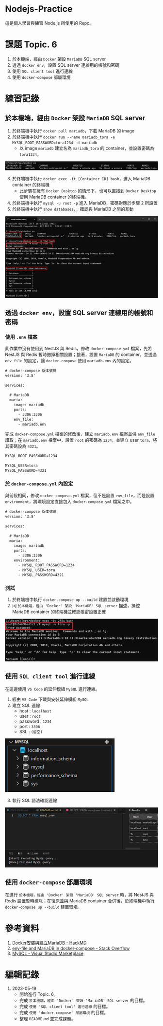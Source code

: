 # Nodejs-Practice
這是個人學習與練習 Node.js 所使用的 Repo。

# 課題 Topic. 6
1. 於本機端，經由 `Docker` 架設 `MariaDB` SQL server
2. 透過 `docker env`，設置 SQL server 連線用的帳號和密碼
3. 使用 `SQL client tool` 進行連線
4. 使用 `docker-compose` 部屬環境

# 練習記錄
## 於本機端，經由 `Docker` 架設 `MariaDB` SQL server
1. 於終端機中執行 `docker pull mariadb`，下載 MariaDB 的 image
2. 於終端機中執行 `docker run --name mariadb_tora -e MYSQL_ROOT_PASSWORD=tora1234 -d mariadb`
    - 以 image `mariadb` 建立名為 `mariadb_tora` 的 container，並設置密碼為 `tora1234`。

![MariaDB container 已經啟動](Image/01.png)

3. 於終端機中執行 `docker exec -it [Container ID] bash`，進入 MariaDB container 的終端機
    - 此步驟在擁有 `Docker Desktop` 的情形下，也可以直接到 `Docker Desktop` 使用  MariaDB container 的終端機。
4. 於終端機中執行 `mysql -u root -p` 進入 MariaDB，密碼對應於步驟 2 所設置
5. 於終端機中執行 `show databases;`，確認與 MariaDB 之間的互動

![確認 MariaDB container 狀況](Image/02.png)

## 透過 `docker env`，設置 SQL server 連線用的帳號和密碼
### 使用 `.env` 檔案
此作業中沒有使用到 NestJS 與 Redis，修改 `docker-compose.yml` 檔案，先將 NestJS 與 Redis 暫時撤掉相關設置；接著，設置 `MariaDB` 的 container，並透過 `env_file` 的設定，讓 `docker-compose` 使用 `mariadb.env` 內的設定。
```
# docker-compose 版本號碼
version: '3.8'

services:

  # MariaDB
  maria:
    image: mariadb
    ports:
      - 3306:3306
    env_file:
      - mariadb.env
```
完成 `docker-compose.yml` 檔案的修改後，建立 `mariadb.env` 檔案並供 `env_file` 讀取；在 `mariadb.env` 檔案中，設置 `root` 的密碼為 `1234`，並建立 user `tora`，將其密碼設為 `4321`。
```
MYSQL_ROOT_PASSWORD=1234

MYSQL_USER=tora
MYSQL_PASSWORD=4321
```

### 於 `docker-compose.yml` 內設定
與前段相同，修改 `docker-compose.yml` 檔案，但不是設置 `env_file`，而是設置 `environment`，將環境設定直接包入 `docker-compose.yml` 檔案之中。
```
# docker-compose 版本號碼
version: '3.8'

services:

  # MariaDB
  maria:
    image: mariadb
    ports:
      - 3306:3306
    environment:
      - MYSQL_ROOT_PASSWORD=1234
      - MYSQL_USER=tora
      - MYSQL_PASSWORD=4321
```

### 測試
1. 於終端機中執行 `docker-compose up --build` 建置並啟動環境
2. 同 `於本機端，經由 'Docker' 架設 'MariaDB' SQL server` 描述，操控 MariaDB container 的終端機並確認帳密設置正確

![透過設置的帳號與密碼登入](Image/03.png)

## 使用 `SQL client tool` 進行連線
在這邊使用 `VS Code` 的延伸模組 `MySQL` 進行連線。
1. 經由 `VS Code` 下載與安裝延伸模組 `MySQL`
2. 建立 SQL 連線
    - host : `localhost`
    - user : `root`
    - password : `1234`
    - port : `3306`
    - SSL : `(留空)`

![連線並取得資料](Image/04.png)

3. 執行 SQL 語法確認連線

![確認可以使用 SQL 語法](Image/05.png)

## 使用 `docker-compose` 部屬環境
在進行 `於本機端，經由 'Docker' 架設 'MariaDB' SQL server` 時，將 NestJS 與 Redis 設置暫時撤除；在復原並與 MariaDB container 合併後，於終端機中執行 `docker-compose up --build` 建置環境。

# 參考資料
1. [Docker安裝與建立MariaDB - HackMD](https://hackmd.io/@WL-WTIRiRlOr-R2wORqerA/ByiJz_6RD)
2. [env-file and MariaDB in docker-compose - Stack Overflow](https://stackoverflow.com/questions/53921335/env-file-and-mariadb-in-docker-compose)
3. [MySQL - Visual Studio Marketplace](https://marketplace.visualstudio.com/items?itemName=formulahendry.vscode-mysql)
    

# 編輯記錄
1. 2023-05-19
    - 開始進行 Topic. 6。
    - 完成 `於本機端，經由 'Docker' 架設 'MariaDB' SQL server` 的目標。
    - 完成 `使用 'SQL client tool' 進行連線` 的目標。
    - 完成 `使用 'docker-compose' 部屬環境` 的目標。
    - 整理 `README.md` 並完成課題。
